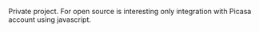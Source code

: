 Private project. For open source is interesting only integration with Picasa account using javascript.